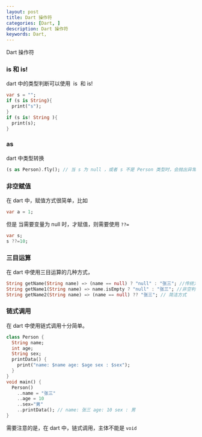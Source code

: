 ```yaml
---
layout: post
title: Dart 操作符
categories: [Dart, ]
description: Dart 操作符
keywords: Dart, 
---
```


Dart 操作符


<a name="uibFL"></a>
### is 和 is! 
dart 中的类型判断可以使用  is  和 is!

```dart
var s = "";
if (s is String){
  print("s");
}
if (s is! String ){
  print(s);
}
```

<a name="6AkEw"></a>
### as 
dart 中类型转换

```dart
(s as Person).fly(); // 当 s 为 null ，或者 s 不是 Person 类型时，会抛出异常
```

<a name="vJZiI"></a>
### 非空赋值
在 dart 中，赋值方式很简单，比如

```dart
var a = 1;
```

但是 当需要变量为 null 时，才赋值，则需要使用 `??=`

```dart
var s;
s ??=10;
```

<a name="BGv4Q"></a>
### 三目运算
在 dart 中使用三目运算的几种方式，

```dart
String getName(String name) => (name == null) ? "null" : "张三"; //传统方式
String getName1(String name) => name.isEmpty ? "null" : "张三"; //非空判断 isEmpty
String getName2(String name) => (name == null) ?? "张三"; // 简洁方式
```

<a name="XHPJN"></a>
### 链式调用
在 dart 中使用链式调用十分简单。

```dart
class Person {
  String name;
  int age;
  String sex;
  printData() {
    print("name: $name age: $age sex : $sex");
  }
}
void main() {
  Person()
    ..name = "张三"
    ..age = 10
    ..sex="男"
    ..printData(); // name: 张三 age: 10 sex : 男
}
```

需要注意的是，在 dart 中，链式调用，主体不能是 `void`

